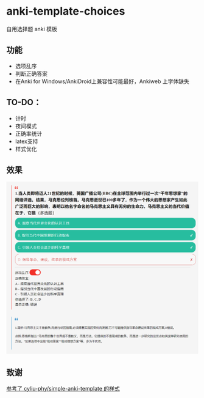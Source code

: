 # anki-template-choices

自用选择题 anki 模板

## 功能

- 选项乱序
- 判断正确答案
- 在Anki for Windows/AnkiDroid上兼容性可能最好，Ankiweb 上字体缺失

## TO-DO：

- 计时
- 夜间模式
- 正确率统计
- latex支持
- 样式优化

## 效果

![图片](preview.png)

## 致谢
[参考了 cyliu-phy/simple-anki-template 的样式](https://github.com/cyliu-phy/simple-anki-template)
